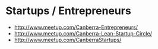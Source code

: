 # Startups / Entrepreneurs

* http://www.meetup.com/Canberra-Entrepreneurs/
* http://www.meetup.com/Canberra-Lean-Startup-Circle/
* http://www.meetup.com/CanberraStartups/

